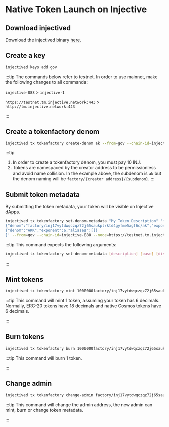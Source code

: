 # Native Token Launch on Injective

## Download injectived

Download the injectived binary [here](https://docs.injective.network/develop/tools/injectived/install).

## Create a key

```bash
injectived keys add gov
```

:::tip
The commands below refer to testnet. In order to use mainnet, make the following changes to all commands:

`injective-888` > `injective-1`

`https://testnet.tm.injective.network:443` > `http://tm.injective.network:443`

:::

## Create a tokenfactory denom

```bash
injectived tx tokenfactory create-denom ak --from=gov --chain-id=injective-888 --node=https://testnet.tm.injective.network:443 --gas-prices=500000000inj --gas 1000000
```

:::tip
1. In order to create a tokenfactory denom, you must pay 10 INJ.
2. Tokens are namespaced by the creator address to be permissionless and avoid name collision. In the example above, the subdenom is `ak` but the denom naming will be `factory/{creator address}/{subdenom}`.
:::

## Submit token metadata

By submitting the token metadata, your token will be visible on Injective dApps.

```bash
injectived tx tokenfactory set-denom-metadata "My Token Description" 'factory/inj17vytdwqczqz72j65saukplrktd4gyfme5agf6c/ak' AKK AKCoin AK '[
{"denom":"factory/inj17vytdwqczqz72j65saukplrktd4gyfme5agf6c/ak","exponent":0,"aliases":[]},
{"denom":"AKK","exponent":6,"aliases":[]}
]' --from=gov --chain-id=injective-888 --node=https://testnet.tm.injective.network:443 --gas-prices=500000000inj --gas 1000000
```

:::tip
This command expects the following arguments:

```bash
injectived tx tokenfactory set-denom-metadata [description] [base] [display] [name] [symbol] [denom-unit (json)]
```

:::

## Mint tokens

```bash
injectived tx tokenfactory mint 1000000factory/inj17vytdwqczqz72j65saukplrktd4gyfme5agf6c/ak --from=gov --chain-id=injective-888 --node=https://testnet.tm.injective.network:443 --gas-prices=500000000inj --gas 1000000
```

:::tip
This command will mint 1 token, assuming your token has 6 decimals. Normally, ERC-20 tokens have 18 decimals and native Cosmos tokens have 6 decimals.

:::

## Burn tokens

```bash
injectived tx tokenfactory burn 1000000factory/inj17vytdwqczqz72j65saukplrktd4gyfme5agf6c/ak --from=gov --chain-id=injective-888 --node=https://testnet.tm.injective.network:443 --gas-prices=500000000inj --gas 1000000
```

:::tip
This command will burn 1 token.

:::

## Change admin

```bash
injectived tx tokenfactory change-admin factory/inj17vytdwqczqz72j65saukplrktd4gyfme5agf6c/ak NEW_ADDRESS --from=gov --chain-id=injective-888 --node=https://testnet.tm.injective.network:443 --gas-prices=500000000inj --gas 1000000
```

:::tip
This command will change the admin address, the new admin can mint, burn or change token metadata.


:::